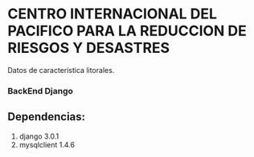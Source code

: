 # CENTRO INTERNACIONAL DEL PACIFICO PARA LA REDUCCION DE RIESGOS Y DESASTRES
Datos de característica litorales.

### BackEnd Django

## Dependencias:
1. django 3.0.1
2. mysqlclient 1.4.6